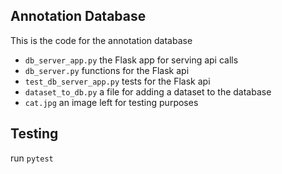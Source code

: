 ## Annotation Database

This is the code for the annotation database

* `db_server_app.py` the Flask app for serving api calls 
* `db_server.py` functions for the Flask api
* `test_db_server_app.py` tests for the Flask api
* `dataset_to_db.py` a file for adding a dataset to the database
* `cat.jpg` an image left for testing purposes

## Testing

run `pytest`